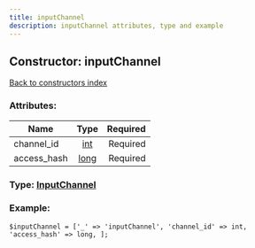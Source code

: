 ```yaml
---
title: inputChannel
description: inputChannel attributes, type and example
---
```

## Constructor: inputChannel  
[Back to constructors index](index.md)



### Attributes:

| Name     |    Type       | Required |
|----------|:-------------:|---------:|
|channel\_id|[int](../types/int.md) | Required|
|access\_hash|[long](../types/long.md) | Required|



### Type: [InputChannel](../types/InputChannel.md)


### Example:

```
$inputChannel = ['_' => 'inputChannel', 'channel_id' => int, 'access_hash' => long, ];
```  

